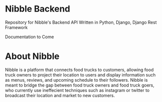 # Nibble Backend
Repository for Nibble's Backend API
Written in Python, Django, Django Rest Framework

Documentation to Come

# About Nibble
Nibble is a platform that connects food trucks to customers, allowing food truck owners to project their location to users and display information such as menus, reviews, and upcoming schedule to their followers.  Nibble is meant to bridge the gap between food truck owners and food truck goers, who currently use ineffecient techniques such as instagram or twitter to broadcast their location and market to new customers.
